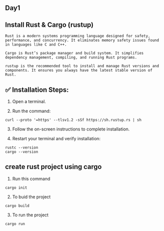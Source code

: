 ## Day1

## Install Rust & Cargo (rustup)

    Rust is a modern systems programming language designed for safety, performance, and concurrency. It eliminates memory safety issues found in languages like C and C++.

    Cargo is Rust’s package manager and build system. It simplifies dependency management, compiling, and running Rust programs.

    rustup is the recommended tool to install and manage Rust versions and components. It ensures you always have the latest stable version of Rust.

## ✅ Installation Steps:

1. Open a terminal.

2. Run the command:

```
curl --proto '=https' --tlsv1.2 -sSf https://sh.rustup.rs | sh
```

3. Follow the on-screen instructions to complete installation.

4. Restart your terminal and verify installation:

```
rustc --version
cargo --version
```

## create rust project using cargo

1. Run this command

```
cargo init
```

2. To buid the project

```
cargo build
```

3. To run the project

```
cargo run
```
